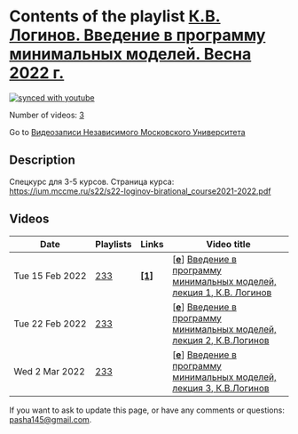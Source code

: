 # Contents of the playlist [К.В. Логинов. Введение в программу минимальных моделей. Весна 2022 г.](https://www.youtube.com/playlist?list=PLp9ABVh6_x4FSXnaD90E5Ymm4lUGEM2VB)

[![synced with youtube](https://img.shields.io/github/last-commit/mathphysschool/mathphysschool.github.io/autoupdate1?label=synced%20with%20youtube)](https://github.com/mathphysschool/mathphysschool.github.io/commits/autoupdate1)

Number of videos: [3](#videos)

Go to [Видеозаписи Независимого Московского Университета](../README.md)

## Description

Спецкурс для 3-5 курсов.
Страница курса:
<https://ium.mccme.ru/s22/s22-loginov-birational_course2021-2022.pdf>

## Videos

|Date|Playlists|Links|Video title|
|---|---|---|---|
| Tue&nbsp;15&nbsp;Feb&nbsp;2022 | [233](../playlists/233 "К.В. Логинов. Введение в программу минимальных моделей. Весна 2022 г.") | [**[1]**](https://ium.mccme.ru/s22/s22-loginov.html) | [[**e**](https://studio.youtube.com/video/bFIpLn6BHWI/edit "Edit")] [Введение в программу минимальных моделей, лекция 1, К.В. Логинов](https://www.youtube.com/watch?v=bFIpLn6BHWI&list=PLp9ABVh6_x4FSXnaD90E5Ymm4lUGEM2VB "https://ium.mccme.ru/s22/s22-loginov.html") |
| Tue&nbsp;22&nbsp;Feb&nbsp;2022 | [233](../playlists/233 "К.В. Логинов. Введение в программу минимальных моделей. Весна 2022 г.") |  | [[**e**](https://studio.youtube.com/video/awAdlk0bpVY/edit "Edit")] [Введение в программу минимальных моделей, лекция 2, К.В.Логинов](https://www.youtube.com/watch?v=awAdlk0bpVY&list=PLp9ABVh6_x4FSXnaD90E5Ymm4lUGEM2VB) |
| Wed&nbsp;2&nbsp;Mar&nbsp;2022 | [233](../playlists/233 "К.В. Логинов. Введение в программу минимальных моделей. Весна 2022 г.") |  | [[**e**](https://studio.youtube.com/video/WhLQMohjYMs/edit "Edit")] [Введение в программу минимальных моделей, лекция 3, К.В.Логинов](https://www.youtube.com/watch?v=WhLQMohjYMs&list=PLp9ABVh6_x4FSXnaD90E5Ymm4lUGEM2VB) |


 If you want to ask to update this page, or have any comments or questions: <pasha145@gmail.com>.